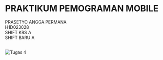 # PRAKTIKUM PEMOGRAMAN MOBILE
PRASETYO ANGGA PERMANA<br>
H1D023028<br>
SHIFT KRS A<br>
SHIFT BARU A<br>
<br>

![Tugas 4]()
